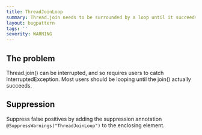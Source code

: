 ```yaml
---
title: ThreadJoinLoop
summary: Thread.join needs to be surrounded by a loop until it succeeds, as in Uninterruptibles.joinUninterruptibly.
layout: bugpattern
tags: ''
severity: WARNING
---
```


<!--
*** AUTO-GENERATED, DO NOT MODIFY ***
To make changes, edit the @BugPattern annotation or the explanation in docs/bugpattern.
-->


## The problem
Thread.join() can be interrupted, and so requires users to catch
InterruptedException. Most users should be looping until the join() actually
succeeds.

## Suppression
Suppress false positives by adding the suppression annotation `@SuppressWarnings("ThreadJoinLoop")` to the enclosing element.
